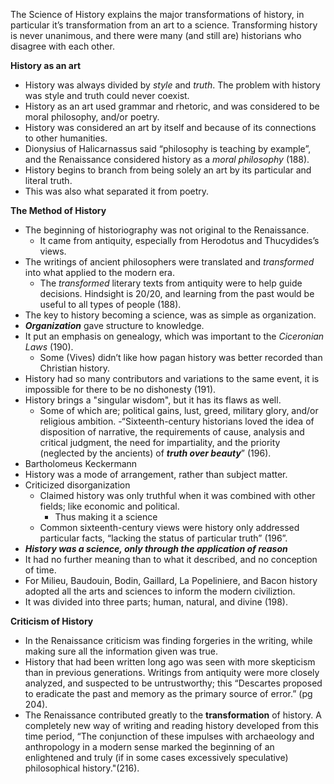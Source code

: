 The Science of History explains the major transformations of history, in particular it’s transformation from an art to a science.  Transforming history is never unanimous, and there were many (and still are) historians who disagree with each other.  

**History as an art**

- History was always divided by *style* and *truth*.  The problem with history was style and truth could never coexist. 
-  History as an art used grammar and rhetoric, and was considered to be moral philosophy, and/or poetry.   
- History was considered an art by itself and because of its connections to other humanities.
- Dionysius of Halicarnassus said “philosophy is teaching by example”, and the Renaissance considered history as a *moral philosophy* (188).
- History begins to branch from being solely an art by its particular and literal truth. 
 - This was also what separated it from poetry.
 
 **The Method of History**
 
-  The beginning of historiography was not original to the Renaissance.
	 - It came from antiquity, especially from Herodotus and Thucydides’s views.
- The writings of ancient philosophers were translated and *transformed* into what applied to the modern era.
	 - The *transformed* literary texts from antiquity were to help guide decisions.  Hindsight is 20/20, and learning from the past would be useful to all types of people (188).
- The key to history becoming a science, was as simple as organization.
 - ***Organization*** gave structure to knowledge.
 - It put an emphasis on genealogy, which was important to the *Ciceronian Laws* (190).
    - Some (Vives) didn’t like how pagan history was better recorded than Christian history.
- History had so many contributors and variations to the same event, it is impossible for there to be no dishonesty (191).
 - History brings a "singular wisdom", but it has its flaws as well.
   - Some of which are; political gains, lust, greed, military glory, and/or religious ambition.
-“Sixteenth-century historians loved the idea of disposition of narrative, the requirements of cause, analysis and critical judgment, the need for impartiality, and the priority (neglected by the ancients) of ***truth over beauty***” (196).
- Bartholomeus Keckermann
 - History was a mode of arrangement, rather than subject matter.
 - Criticized disorganization 
	- Claimed history was only truthful when it was combined with other fields; like economic and political.
		 - Thus making it a science
	- Common sixteenth-century views were history only addressed particular facts, “lacking the status of particular truth” (196”.
- ***History was a science, only through the application of reason***
 - It had no further meaning than to what it described, and no conception of time.
- For Milieu, Baudouin, Bodin, Gaillard, La Popeliniere, and Bacon history adopted all the arts and sciences to inform the modern civiliztion.
 - It was divided into three parts; human, natural, and divine (198).
 
**Criticism of History**
- In the Renaissance criticism was finding forgeries in the writing, while making sure all the information given was true.
- History that had been written long ago was seen with more skepticism than in previous generations.  Writings from antiquity were more closely analyzed, and suspected to be untrustworthy; this “Descartes proposed to eradicate the past and memory as the primary source of error.” (pg 204).  
- The Renaissance contributed greatly to the **transformation** of history.  A completely new way of writing and reading history developed from this time period, “The conjunction of these impulses with archaeology and anthropology in a modern sense marked the beginning of an enlightened and truly (if in some cases excessively speculative) philosophical history."(216).

 




